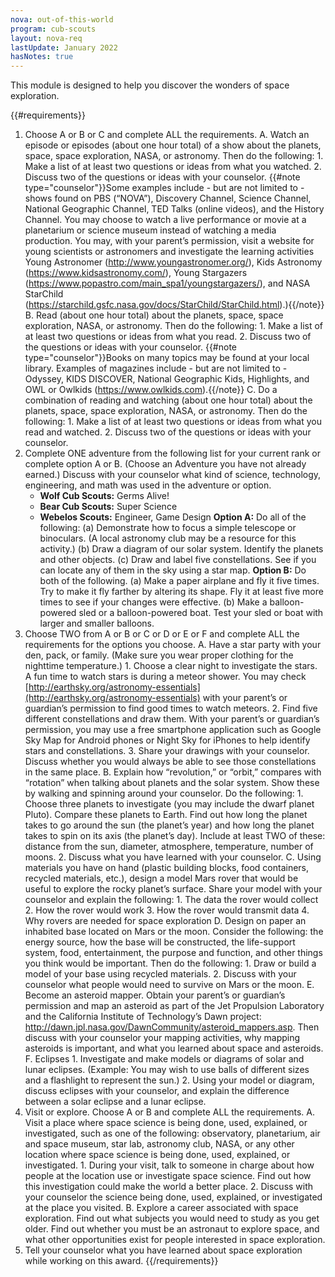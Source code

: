 ```yaml
---
nova: out-of-this-world
program: cub-scouts
layout: nova-req
lastUpdate: January 2022
hasNotes: true
---
```


This module is designed to help you discover the wonders of space exploration.

{{#requirements}}
1. Choose A or B or C and complete ALL the requirements.
    A. Watch an episode or episodes (about one hour total) of a show about the planets, space, space exploration, NASA, or astronomy. Then do the following:
        1. Make a list of at least two questions or ideas from what you watched.
        2. Discuss two of the questions or ideas with your counselor.
        {{#note type="counselor"}}Some examples include - but are not limited to - shows found on PBS (“NOVA”), Discovery Channel, Science Channel, National Geographic Channel, TED Talks (online videos), and the History Channel. You may choose to watch a live performance or movie at a planetarium or science museum instead of watching a media production. You may, with your parent’s permission, visit a website for young scientists or astronomers and investigate the learning activities Young Astronomer (http://www.youngastronomer.org/), Kids Astronomy (https://www.kidsastronomy.com/), Young Stargazers (https://www.popastro.com/main_spa1/youngstargazers/), and NASA StarChild (https://starchild.gsfc.nasa.gov/docs/StarChild/StarChild.html).){{/note}}
    B. Read (about one hour total) about the planets, space, space exploration, NASA, or astronomy. Then do the following:
        1. Make a list of at least two questions or ideas from what you read.
        2. Discuss two of the questions or ideas with your counselor.
        {{#note type="counselor"}}Books on many topics may be found at your local library. Examples of magazines include - but are not limited to - Odyssey, KIDS DISCOVER, National Geographic Kids, Highlights, and OWL or Owlkids (https://www.owlkids.com).{{/note}}
    C. Do a combination of reading and watching (about one hour total) about the planets, space, space exploration, NASA, or astronomy. Then do the following:
        1. Make a list of at least two questions or ideas from what you read and watched.
        2. Discuss two of the questions or ideas with your counselor.
2. Complete ONE adventure from the following list for your current rank or complete option A or B. (Choose an Adventure you have not already earned.) Discuss with your counselor what kind of science, technology, engineering, and math was used in the adventure or option.
    * **Wolf Cub Scouts:** Germs Alive!
    * **Bear Cub Scouts:** Super Science
    * **Webelos Scouts:** Engineer, Game Design
    **Option A:** Do all of the following:
        (a) Demonstrate how to focus a simple telescope or binoculars. (A local astronomy club may be a resource for this activity.)
        (b) Draw a diagram of our solar system. Identify the planets and other objects.
        (c) Draw and label five constellations. See if you can locate any of them in the sky using a star map.
    **Option B:** Do both of the following.
        (a) Make a paper airplane and fly it five times. Try to make it fly farther by altering its shape. Fly it at least five more times to see if your changes were effective.
        (b) Make a balloon-powered sled or a balloon-powered boat. Test your sled or boat with larger and smaller balloons.
3. Choose TWO from A or B or C or D or E or F and complete ALL the requirements for the options you choose.
    A. Have a star party with your den, pack, or family. (Make sure you wear proper clothing for the nighttime temperature.)
        1. Choose a clear night to investigate the stars. A fun time to watch stars is during a meteor shower. You may check [http://earthsky.org/astronomy-essentials](http://earthsky.org/astronomy-essentials) with your parent’s or guardian’s permission to find good times to watch meteors.
        2. Find five different constellations and draw them. With your parent’s or guardian’s permission, you may use a free smartphone application such as Google Sky Map for Android phones or Night Sky for iPhones to help identify stars and constellations.
        3. Share your drawings with your counselor. Discuss whether you would always be able to see those constellations in the same place.
    B. Explain how “revolution,” or “orbit,” compares with “rotation” when talking about planets and the solar system. Show these by walking and spinning around your counselor. Do the following:
        1. Choose three planets to investigate (you may include the dwarf planet Pluto). Compare these planets to Earth. Find out how long the planet takes to go around the sun (the planet’s year) and how long the planet takes to spin on its axis (the planet’s day). Include at least TWO of these: distance from the sun, diameter, atmosphere, temperature, number of moons.
        2. Discuss what you have learned with your counselor.
    C. Using materials you have on hand (plastic building blocks, food containers, recycled materials, etc.), design a model Mars rover that would be useful to explore the rocky planet’s surface. Share your model with your counselor and explain the following:
        1. The data the rover would collect
        2. How the rover would work
        3. How the rover would transmit data
        4. Why rovers are needed for space exploration
    D. Design on paper an inhabited base located on Mars or the moon. Consider the following: the energy source, how the base will be constructed, the life-support system, food, entertainment, the purpose and function, and other things you think would be important. Then do the following:
        1. Draw or build a model of your base using recycled materials.
        2. Discuss with your counselor what people would need to survive on Mars or the moon.
    E. Become an asteroid mapper. Obtain your parent’s or guardian’s permission and map an asteroid as part of the Jet Propulsion Laboratory and the California Institute of Technology’s Dawn project: http://dawn.jpl.nasa.gov/DawnCommunity/asteroid_mappers.asp.
        Then discuss with your counselor your mapping activities, why mapping asteroids is important, and what you learned about space and asteroids.
    F. Eclipses
        1. Investigate and make models or diagrams of solar and lunar eclipses. (Example: You may wish to use balls of different sizes and a flashlight to represent the sun.)
        2. Using your model or diagram, discuss eclipses with your counselor, and explain the difference between a solar eclipse and a lunar eclipse.
4. Visit or explore. Choose A or B and complete ALL the requirements.
    A. Visit a place where space science is being done, used, explained, or investigated, such as one of the following: observatory, planetarium, air and space museum, star lab, astronomy club, NASA, or any other location where space science is being done, used, explained, or investigated.
        1. During your visit, talk to someone in charge about how people at the location use or investigate space science. Find out how this investigation could make the world a better place.
        2. Discuss with your counselor the science being done, used, explained, or investigated at the place you visited.
    B. Explore a career associated with space exploration. Find out what subjects you would need to study as you get older. Find out whether you must be an astronaut to explore space, and what other opportunities exist for people interested in space exploration.
5. Tell your counselor what you have learned about space exploration while working on this award.
{{/requirements}}
